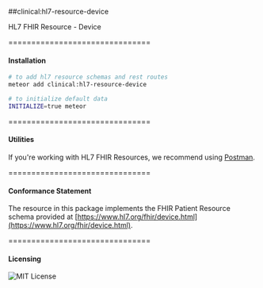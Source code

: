 ##clinical:hl7-resource-device

HL7 FHIR Resource - Device

===============================
#### Installation  

````bash
# to add hl7 resource schemas and rest routes
meteor add clinical:hl7-resource-device

# to initialize default data
INITIALIZE=true meteor
````

===============================
#### Utilities  

If you're working with HL7 FHIR Resources, we recommend using [Postman](https://chrome.google.com/webstore/detail/postman/fhbjgbiflinjbdggehcddcbncdddomop?hl=en).

===============================
#### Conformance Statement  

The resource in this package implements the FHIR Patient Resource schema provided at  [https://www.hl7.org/fhir/device.html](https://www.hl7.org/fhir/device.html).  

===============================
#### Licensing  

![MIT License](https://img.shields.io/badge/license-MIT-blue.svg)
